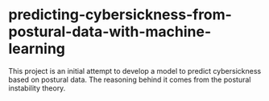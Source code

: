 # predicting-cybersickness-from-postural-data-with-machine-learning
 This project is an initial attempt to develop a model to predict cybersickness based on postural data. The reasoning behind it comes from the postural instability theory.
